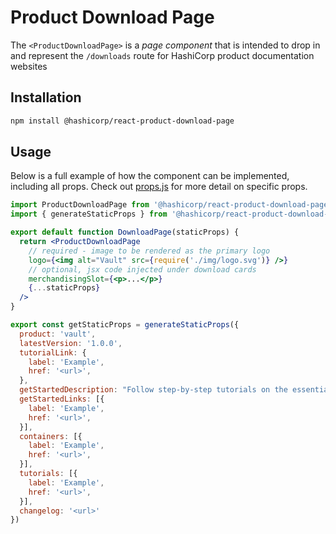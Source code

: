 # Product Download Page

The `<ProductDownloadPage>` is a _page component_ that is intended to drop in and represent the `/downloads` route for HashiCorp product documentation websites

## Installation

```sh
npm install @hashicorp/react-product-download-page
```

## Usage

Below is a full example of how the component can be implemented, including all props. Check out [props.js](props.js) for more detail on specific props.

```jsx
import ProductDownloadPage from '@hashicorp/react-product-download-page'
import { generateStaticProps } from '@hashicorp/react-product-download-page/server'

export default function DownloadPage(staticProps) {
  return <ProductDownloadPage
    // required - image to be rendered as the primary logo
    logo={<img alt="Vault" src={require('./img/logo.svg')} />}
    // optional, jsx code injected under download cards
    merchandisingSlot={<p>...</p>}
    {...staticProps}
  />
}

export const getStaticProps = generateStaticProps({
  product: 'vault',
  latestVersion: '1.0.0',
  tutorialLink: {
    label: 'Example',
    href: '<url>',
  },
  getStartedDescription: "Follow step-by-step tutorials on the essentials of Vault."
  getStartedLinks: [{
    label: 'Example',
    href: '<url>',
  }],
  containers: [{
    label: 'Example',
    href: '<url>',
  }],
  tutorials: [{
    label: 'Example',
    href: '<url>',
  }],
  changelog: '<url>'
})
```